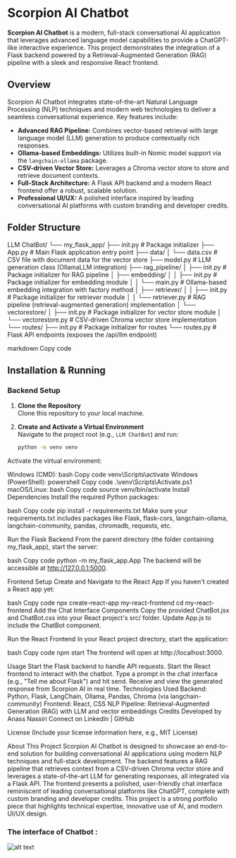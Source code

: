# Scorpion AI Chatbot

**Scorpion AI Chatbot** is a modern, full-stack conversational AI application that leverages advanced language model capabilities to provide a ChatGPT-like interactive experience. This project demonstrates the integration of a Flask backend powered by a Retrieval-Augmented Generation (RAG) pipeline with a sleek and responsive React frontend.

## Overview

Scorpion AI Chatbot integrates state-of-the-art Natural Language Processing (NLP) techniques and modern web technologies to deliver a seamless conversational experience. Key features include:

- **Advanced RAG Pipeline:** Combines vector-based retrieval with large language model (LLM) generation to produce contextually rich responses.
- **Ollama-based Embeddings:** Utilizes built-in Nomic model support via the `langchain-ollama` package.
- **CSV-driven Vector Store:** Leverages a Chroma vector store to store and retrieve document contexts.
- **Full-Stack Architecture:** A Flask API backend and a modern React frontend offer a robust, scalable solution.
- **Professional UI/UX:** A polished interface inspired by leading conversational AI platforms with custom branding and developer credits.

## Folder Structure

LLM ChatBot/ └── my_flask_app/ ├── init.py # Package initializer ├── App.py # Main Flask application entry point ├── data/ │ └── data.csv # CSV file with document data for the vector store ├── model.py # LLM generation class (OllamaLLM integration) ├── rag_pipeline/ │ ├── init.py # Package initializer for RAG pipeline │ ├── embedding/ │ │ ├── init.py # Package initializer for embedding module │ │ └── main.py # Ollama-based embedding integration with factory method │ ├── retriever/ │ │ ├── init.py # Package initializer for retriever module │ │ └── retriever.py # RAG pipeline (retrieval-augmented generation) implementation │ └── vectorestore/ │ ├── init.py # Package initializer for vector store module │ └── vectorestore.py # CSV-driven Chroma vector store implementation └── routes/ ├── init.py # Package initializer for routes └── routes.py # Flask API endpoints (exposes the /api/llm endpoint)

markdown
Copy code

## Installation & Running

### Backend Setup

1. **Clone the Repository**  
   Clone this repository to your local machine.

2. **Create and Activate a Virtual Environment**  
   Navigate to the project root (e.g., `LLM ChatBot`) and run:
   ```bash
   python -m venv venv
Activate the virtual environment:

Windows (CMD):
bash
Copy code
venv\Scripts\activate
Windows (PowerShell):
powershell
Copy code
.\venv\Scripts\Activate.ps1
macOS/Linux:
bash
Copy code
source venv/bin/activate
Install Dependencies
Install the required Python packages:

bash
Copy code
pip install -r requirements.txt
Make sure your requirements.txt includes packages like Flask, flask-cors, langchain-ollama, langchain-community, pandas, chromadb, requests, etc.

Run the Flask Backend
From the parent directory (the folder containing my_flask_app), start the server:

bash
Copy code
python -m my_flask_app.App
The backend will be accessible at http://127.0.0.1:5000.

Frontend Setup
Create and Navigate to the React App
If you haven't created a React app yet:

bash
Copy code
npx create-react-app my-react-frontend
cd my-react-frontend
Add the Chat Interface Components
Copy the provided ChatBot.jsx and ChatBot.css into your React project's src/ folder. Update App.js to include the ChatBot component.

Run the React Frontend
In your React project directory, start the application:

bash
Copy code
npm start
The frontend will open at http://localhost:3000.

Usage
Start the Flask backend to handle API requests.
Start the React frontend to interact with the chatbot.
Type a prompt in the chat interface (e.g., "Tell me about Flask") and hit send.
Receive and view the generated response from Scorpion AI in real time.
Technologies Used
Backend: Python, Flask, LangChain, Ollama, Pandas, Chroma (via langchain-community)
Frontend: React, CSS
NLP Pipeline: Retrieval-Augmented Generation (RAG) with LLM and vector embeddings
Credits
Developed by Anass Nassiri
Connect on LinkedIn | GitHub

License
(Include your license information here, e.g., MIT License)

About This Project
Scorpion AI Chatbot is designed to showcase an end-to-end solution for building conversational AI applications using modern NLP techniques and full-stack development. The backend features a RAG pipeline that retrieves context from a CSV-driven Chroma vector store and leverages a state-of-the-art LLM for generating responses, all integrated via a Flask API. The frontend presents a polished, user-friendly chat interface reminiscent of leading conversational platforms like ChatGPT, complete with custom branding and developer credits. This project is a strong portfolio piece that highlights technical expertise, innovative use of AI, and modern UI/UX design.


### The interface of Chatbot :
![alt text](image.png)
